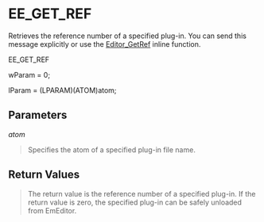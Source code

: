 # EE\_GET\_REF

Retrieves the reference number of a specified plug-in. You can send this
message explicitly or use the
[Editor\_GetRef](../macro/editor_getref) inline function.

EE\_GET\_REF

wParam = 0;

lParam = (LPARAM)(ATOM)atom;

## Parameters

_atom_

> Specifies the atom of a specified plug-in file name.

## Return Values

> The return value is the reference number of a specified plug-in. If the
> return value is zero, the specified plug-in can be safely unloaded from
> EmEditor.
